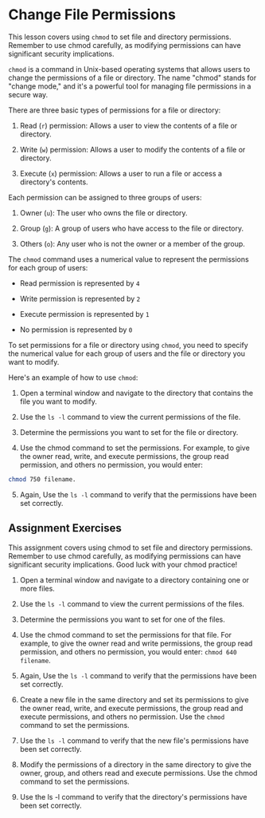 # Change File Permissions


This lesson covers using `chmod` to set file and directory permissions. Remember to use chmod carefully, as modifying permissions can have significant security implications.


`chmod` is a command in Unix-based operating systems that allows users to change the permissions of a file or directory. The name "chmod" stands for "change mode," and it's a powerful tool for managing file permissions in a secure way.

There are three basic types of permissions for a file or directory:

1. Read (`r`) permission: Allows a user to view the contents of a file or directory.

2. Write (`w`) permission: Allows a user to modify the contents of a file or directory.

3. Execute (`x`) permission: Allows a user to run a file or access a directory's contents.


Each permission can be assigned to three groups of users:

1. Owner (`u`): The user who owns the file or directory.

2. Group (`g`): A group of users who have access to the file or directory.

3. Others (`o`): Any user who is not the owner or a member of the group.



The `chmod` command uses a numerical value to represent the permissions for each group of users:

* Read permission is represented by `4`

* Write permission is represented by `2`

* Execute permission is represented by `1`

* No permission is represented by `0`



To set permissions for a file or directory using `chmod`, you need to specify the numerical value for each group of users and the file or directory you want to modify.

Here's an example of how to use `chmod`:

1. Open a terminal window and navigate to the directory that contains the file you want to modify.

2. Use the `ls -l` command to view the current permissions of the file.

3. Determine the permissions you want to set for the file or directory.

4. Use the chmod command to set the permissions. For example, to give the owner read, write, and execute permissions, the group read permission, and others no permission, you would enter: 

```zsh
chmod 750 filename.
```

5. Again, Use the `ls -l` command to verify that the permissions have been set correctly.








## Assignment Exercises

This assignment covers using chmod to set file and directory permissions. Remember to use chmod carefully, as modifying permissions can have significant security implications. Good luck with your chmod practice!


1. Open a terminal window and navigate to a directory containing one or more files.

2. Use the `ls -l` command to view the current permissions of the files.

3. Determine the permissions you want to set for one of the files.

4. Use the chmod command to set the permissions for that file. For example, to give the owner read and write permissions, the group read permission, and others no permission, you would enter: `chmod 640 filename`.

5. Again, Use the `ls -l` command to verify that the permissions have been set correctly.

6. Create a new file in the same directory and set its permissions to give the owner read, write, and execute permissions, the group read and execute permissions, and others no permission. Use the `chmod` command to set the permissions.

7. Use the `ls -l` command to verify that the new file's permissions have been set correctly.

8. Modify the permissions of a directory in the same directory to give the owner, group, and others read and execute permissions. Use the chmod command to set the permissions.

9. Use the ls -l command to verify that the directory's permissions have been set correctly.




